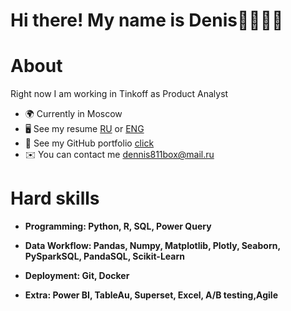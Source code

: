 # Hi there! My name is Denis👋👨🏻‍💻




# About

Right now I am working in Tinkoff as Product Analyst


* 🌍 Currently in Moscow
* 🖥️ See my resume [RU](https://github.com/densivanov/data_analytics_projects/blob/main/resume_rus.jpg) or [ENG](https://github.com/densivanov/data_analytics_projects/blob/main/resume_eng.jpg)
* 🔧 See my GitHub portfolio [click](https://github.com/deNzik3/data_analytics_projects)
* ✉️ You can contact me  [dennis811box@mail.ru](mailto:dennis811box@mail.ru)


# Hard skills

* **Programming: Python, R, SQL, Power Query**


* **Data Workflow: Pandas, Numpy, Matplotlib, Plotly, Seaborn, PySparkSQL, PandaSQL, Scikit-Learn**

* **Deployment: Git, Docker**

* **Extra: Power BI, TableAu, Superset, Excel, A/B testing,Agile**








